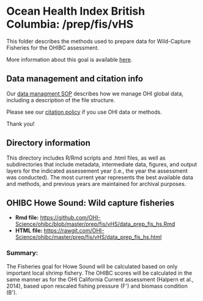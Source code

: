 # Ocean Health Index British Columbia: /prep/fis/vHS

This folder describes the methods used to prepare data for Wild-Capture Fisheries for the OHIBC assessment.

More information about this goal is available [here](http://ohi-science.org/goals/#food-provision).

## Data management and citation info

Our [data managment SOP](https://rawgit.com/OHI-Science/ohiprep/master/src/dataOrganization_SOP.html) describes how we manage OHI global data, including a description of the file structure.

Please see our [citation policy](http://ohi-science.org/citation-policy/) if you use OHI data or methods.

Thank you!

## Directory information

This directory includes R/Rmd scripts and .html files, as well as subdirectories that include metadata, intermediate data, figures, and output layers for the indicated assessement year (i.e., the year the assessment was conducted).  The most current year represents the best available data and methods, and previous years are maintained for archival purposes.

## OHIBC Howe Sound: Wild capture fisheries

* __Rmd file:__ https://github.com/OHI-Science/ohibc/blob/master/prep/fis/vHS/data_prep_fis_hs.Rmd 
* __HTML file:__ https://rawgit.com/OHI-Science/ohibc/master/prep/fis/vHS/data_prep_fis_hs.html

### Summary:

The Fisheries goal for Howe Sound will be calculated based on only important local shrimp fishery.  The OHIBC scores will be calculated in the same manner as for the OHI California Current assessment (Halpern et al., 2014), based upon rescaled fishing pressure (F') and biomass condition (B').


